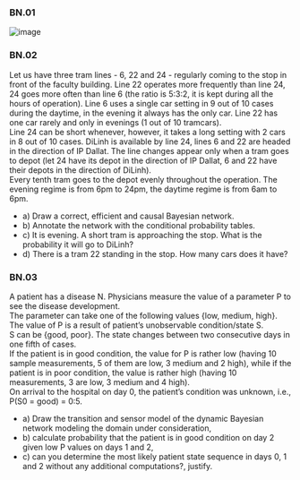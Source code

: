 
### BN.01

![image](https://github.com/AdTekDev/AI/assets/18588011/a9857a5f-9a16-43ea-be08-98d8d565bf60)


### BN.02 

Let us have three tram lines - 6, 22 and 24 - regularly coming to the stop in front of the faculty building. Line 22 operates more frequently than line 24, 24 goes more often than line 6 (the ratio is 5:3:2, it is kept during all the hours of operation). Line 6 uses a single car setting in 9 out of 10 cases during the daytime, in the evening it always has the only car. Line 22 has one car rarely and only in evenings (1 out of 10 tramcars).  
Line 24 can be short whenever, however, it takes a long setting with 2 cars in 8 out of 10 cases. DiLinh is available by line 24, lines 6 and 22 are headed in the direction of IP Dallat. The line changes appear only when a tram goes to depot (let 24 have its depot in the direction of IP Dallat, 6 and 22 have their depots in the direction of DiLinh).   
Every tenth tram goes to the depot evenly throughout the operation. The evening regime is from 6pm to 24pm, the daytime regime is from 6am to 6pm.   
- a) Draw a correct, efficient and causal Bayesian network.  
- b) Annotate the network with the conditional probability tables.  
- c) It is evening. A short tram is approaching the stop. What is the probability it will go to DiLinh?  
- d) There is a tram 22 standing in the stop. How many cars does it have?  


### BN.03

A patient has a disease N. Physicians measure the value of a parameter P to see the disease development.   
The parameter can take one of the following values {low, medium, high}.   
The value of P is a result of patient’s unobservable condition/state S.   
S can be {good, poor}. The state changes between two consecutive days in one fifth of cases.   
If the patient is in good condition, the value for P is rather low (having 10 sample measurements, 5 of them are low, 3 medium and 2 high), while if the patient is in poor condition, the value is rather high (having 10 measurements, 3 are low, 3 medium and 4 high).   
On arrival to the hospital on day 0, the patient’s condition was unknown, i.e., P(S0 = good) = 0:5.   
- a) Draw the transition and sensor model of the dynamic Bayesian network modeling the domain under consideration,  
- b) calculate probability that the patient is in good condition on day 2 given low P values on days 1 and 2,  
- c) can you determine the most likely patient state sequence in days 0, 1 and 2 without any additional computations?, justify.

